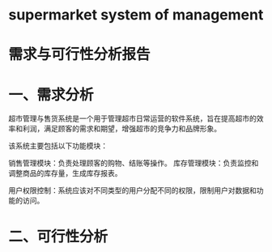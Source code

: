 # supermarket system of management
# 需求与可行性分析报告

# 一、需求分析
超市管理与售货系统是一个用于管理超市日常运营的软件系统，旨在提高超市的效率和利润，满足顾客的需求和期望，增强超市的竞争力和品牌形象。

该系统主要包括以下功能模块：

销售管理模块：负责处理顾客的购物、结账等操作。
库存管理模块：负责监控和调整商品的库存量，生成库存报表。

用户权限控制：系统应该对不同类型的用户分配不同的权限，限制用户对数据和功能的访问。
# 二、可行性分析
